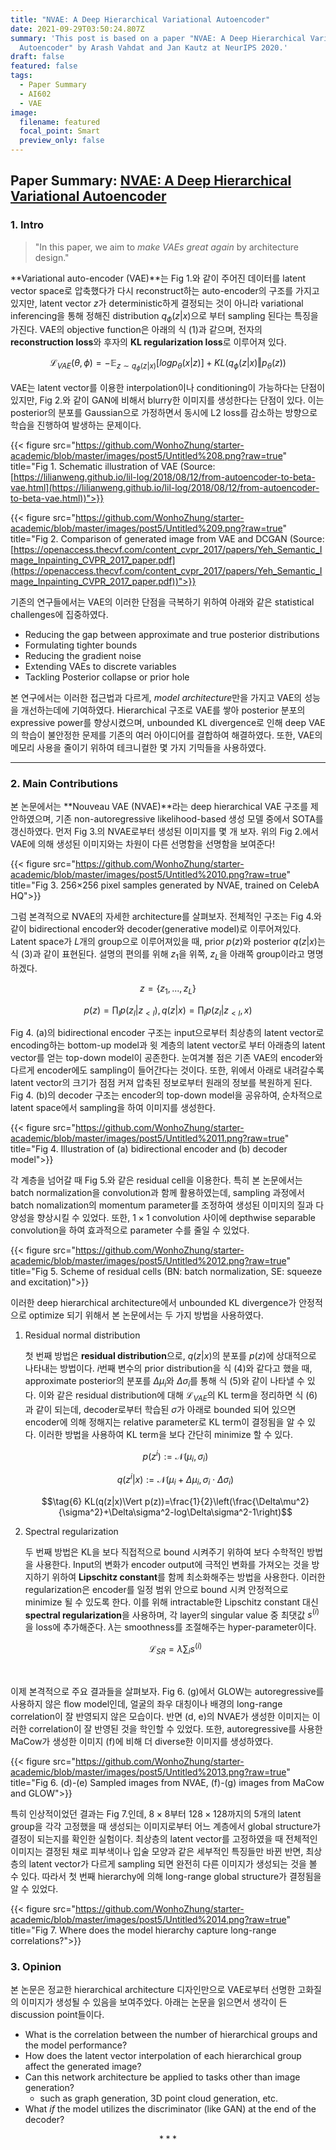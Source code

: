 ```yaml
---
title: "NVAE: A Deep Hierarchical Variational Autoencoder"
date: 2021-09-29T03:50:24.807Z
summary: 'This post is based on a paper "NVAE: A Deep Hierarchical Variational
  Autoencoder" by Arash Vahdat and Jan Kautz at NeurIPS 2020.'
draft: false
featured: false
tags:
  - Paper Summary
  - AI602
  - VAE
image:
  filename: featured
  focal_point: Smart
  preview_only: false
---
```

## Paper Summary: [NVAE: A Deep Hierarchical Variational Autoencoder](https://arxiv.org/pdf/2007.03898v1.pdf)

### 1. Intro

> "In this paper, we aim to *make VAEs great again* by architecture design." 

**Variational auto-encoder (VAE)**는 Fig 1.와 같이 주어진 데이터를 latent vector space로 압축했다가 다시 reconstruct하는 auto-encoder의 구조를 가지고 있지만, latent vector $z$가 deterministic하게 결정되는 것이 아니라 variational inferencing을 통해 정해진 distribution $q_ \phi (z|x)$으로 부터 sampling 된다는 특징을 가진다. VAE의 objective function은 아래의 식 (1)과 같으며, 전자의 **reconstruction loss**와 후자의 **KL regularization loss**로 이루어져 있다. 
 
$$\tag{1} \mathcal{L}_ {VAE}(\theta,\phi)=-\mathbb{E}_ {z\sim q_ \phi (z|x)}[logp_ \theta (x|z)]+KL(q_ \phi (z|x)\Vert p_ \theta (z))$$
    
 VAE는 latent vector를 이용한 interpolation이나 conditioning이 가능하다는 단점이 있지만, Fig 2.와 같이 GAN에 비해서 blurry한 이미지를 생성한다는 단점이 있다. 이는 posterior의 분포를 Gaussian으로 가정하면서 동시에 L2 loss를 감소하는 방향으로 학습을 진행하여 발생하는 문제이다.
    
 {{< figure src="https://github.com/WonhoZhung/starter-academic/blob/master/images/post5/Untitled%208.png?raw=true" title="Fig 1. Schematic illustration of VAE (Source: [https://lilianweng.github.io/lil-log/2018/08/12/from-autoencoder-to-beta-vae.html](https://lilianweng.github.io/lil-log/2018/08/12/from-autoencoder-to-beta-vae.html))">}}
    
 {{< figure src="https://github.com/WonhoZhung/starter-academic/blob/master/images/post5/Untitled%209.png?raw=true" title="Fig 2. Comparison of generated image from VAE and DCGAN (Source: [https://openaccess.thecvf.com/content_cvpr_2017/papers/Yeh_Semantic_Image_Inpainting_CVPR_2017_paper.pdf](https://openaccess.thecvf.com/content_cvpr_2017/papers/Yeh_Semantic_Image_Inpainting_CVPR_2017_paper.pdf))">}}
    
 기존의 연구들에서는 VAE의 이러한 단점을 극복하기 위하여 아래와 같은 statistical challenges에 집중하였다. 
    
 - Reducing the gap between approximate and true posterior distributions
 - Formulating tighter bounds
 - Reducing the gradient noise
 - Extending VAEs to discrete variables
 - Tackling Posterior collapse or prior hole
    
 본 연구에서는 이러한 접근법과 다르게, *model architecture*만을 가지고 VAE의 성능을 개선하는데에 기여하였다. Hierarchical 구조로 VAE를 쌓아 posterior 분포의 expressive power를 향상시켰으며, unbounded KL divergence로 인해 deep VAE의 학습이 불안정한 문제를 기존의 여러 아이디어를 결합하여 해결하였다. 또한, VAE의 메모리 사용을 줄이기 위하여 테크니컬한 몇 가지 기믹들을 사용하였다.
    

---                       

### 2. Main Contributions

본 논문에서는 **Nouveau VAE (NVAE)**라는 deep hierarchical VAE 구조를 제안하였으며, 기존 non-autoregressive likelihood-based 생성 모델 중에서 SOTA를 갱신하였다. 먼저 Fig 3.의 NVAE로부터 생성된 이미지를 몇 개 보자. 위의 Fig 2.에서 VAE에 의해 생성된 이미지와는 차원이 다른 선명함을 선명함을 보여준다! 
    
 {{< figure src="https://github.com/WonhoZhung/starter-academic/blob/master/images/post5/Untitled%2010.png?raw=true" title="Fig 3. 256×256 pixel samples generated by NVAE, trained on CelebA HQ">}}
    
 그럼 본격적으로 NVAE의 자세한 architecture를 살펴보자. 전체적인 구조는 Fig 4.와 같이 bidirectional encoder와 decoder(generative model)로 이루어져있다. Latent space가 $L$개의 group으로 이루어져있을 때, prior $p(z)$와 posterior $q(z|x)$는 식 (3)과 같이 표현된다. 설명의 편의를 위해 $z_1$을 위쪽, $z_L$을 아래쪽 group이라고 명명하겠다.
    
 $$\tag{2} z=\{z_1,...,z_L\}$$
    
 $$\tag{3}p(z)=\prod_l p(z_l|z_{<l}),q(z|x)=\prod_l p(z_l|z_{<l},x)$$
    
 Fig 4. (a)의 bidirectional encoder 구조는 input으로부터 최상층의 latent vector로 encoding하는 bottom-up model과 윗 계층의 latent vector로 부터 아래층의 latent vector를 얻는 top-down model이 공존한다. 눈여겨볼 점은 기존 VAE의 encoder와 다르게 encoder에도 sampling이 들어간다는 것이다. 또한, 위에서 아래로 내려갈수록 latent vector의 크기가 점점 커져 압축된 정보로부터 원래의 정보를 복원하게 된다. Fig 4. (b)의 decoder 구조는 encoder의 top-down model을 공유하여, 순차적으로 latent space에서 sampling을 하여 이미지를 생성한다.
    
 {{< figure src="https://github.com/WonhoZhung/starter-academic/blob/master/images/post5/Untitled%2011.png?raw=true" title="Fig 4. Illustration of (a) bidirectional encoder and (b) decoder model">}}
    
 각 계층을 넘어갈 때 Fig 5.와 같은 residual cell을 이용한다. 특히 본 논문에서는 batch normalization을 convolution과 함께 활용하였는데, sampling 과정에서 batch nomalization의 momentum parameter를 조정하여 생성된 이미지의 질과 다양성을 향상시킬 수 있었다. 또한, $1\times 1$ convolution 사이에 depthwise separable convolution을 하여 효과적으로 parameter 수를 줄일 수 있었다.
    
{{< figure src="https://github.com/WonhoZhung/starter-academic/blob/master/images/post5/Untitled%2012.png?raw=true" title="Fig 5. Scheme of residual cells (BN: batch normalization, SE: squeeze and excitation)">}}
    
 이러한 deep hierarchical architecture에서 unbounded KL divergence가 안정적으로 optimize 되기 위해서 본 논문에서는 두 가지 방법을 사용하였다.
    
 1. Residual normal distribution
        
      첫 번째 방법은 **residual distribution**으로, $q(z|x)$의 분포를 $p(z)$에 상대적으로 나타내는 방법이다. $i$번째 변수의 prior distribution을 식 (4)와 같다고 했을 때, approximate posterior의 분포를 $\Delta\mu_i$와 $\Delta\sigma_i$를 통해 식 (5)와 같이 나타낼 수 있다. 이와 같은 residual distribution에 대해 $\mathcal{L}_{VAE}$의 KL term을 정리하면 식 (6)과 같이 되는데, decoder로부터 학습된 $\sigma$가 아래로 bounded 되어 있으면 encoder에 의해 정해지는 relative parameter로 KL term이 결정됨을 알 수 있다. 이러한 방법을 사용하여 KL term을 보다 간단히 minimize 할 수 있다. 
        
      $$\tag{4} p(z^i):=\mathcal{N}(\mu_i,\sigma_i)$$
        
      $$\tag{5} q(z^i|x):=\mathcal{N}(\mu_i+\Delta\mu_i,\sigma_i\cdot\Delta\sigma_i)$$
        
      $$\tag{6} KL(q(z|x)\Vert p(z))=\frac{1}{2}\left(\frac{\Delta\mu^2}{\sigma^2}+\Delta\sigma^2-log\Delta\sigma^2-1\right)$$
        
 
2. Spectral regularization
        
      두 번째 방법은 KL을 보다 직접적으로 bound 시켜주기 위하여 보다 수학적인 방법을 사용한다. Input의 변화가 encoder output에 극적인 변화를 가져오는 것을 방지하기 위하여 **Lipschitz constant**를 함께 최소화해주는 방법을 사용한다. 이러한 regularization은 encoder를 일정 범위 안으로 bound 시켜 안정적으로 minimize 될 수 있도록 한다. 이를 위해 intractable한 Lipschitz constant 대신 **spectral regularization**을 사용하며, 각 layer의 singular value 중 최댓값 $s^{(i)}$을 loss에 추가해준다. $\lambda$는 smoothness를 조절해주는 hyper-parameter이다.
        
      $$\tag{7}\mathcal{L}_{SR}=\lambda\sum_i s^{(i)}$$
        
<br>    

 이제 본격적으로 주요 결과들을 살펴보자. Fig 6. (g)에서 GLOW는 autoregressive를 사용하지 않은 flow model인데, 얼굴의 좌우 대칭이나 배경의 long-range correlation이 잘 반영되지 않은 모습이다. 반면 (d, e)의 NVAE가 생성한 이미지는 이러한 correlation이 잘 반영된 것을 학인할 수 있었다. 또한, autoregressive를 사용한 MaCow가 생성한 이미지 (f)에 비해 더 diverse한 이미지를 생성하였다.
    
 {{< figure src="https://github.com/WonhoZhung/starter-academic/blob/master/images/post5/Untitled%2013.png?raw=true" title="Fig 6. (d)-(e) Sampled images from NVAE, (f)-(g) images from MaCow and GLOW">}}
    
 특히 인상적이었던 결과는 Fig 7.인데, $8\times 8$부터 $128\times 128$까지의 5개의 latent group을 각각 고정했을 때 생성되는 이미지로부터 어느 계층에서 global structure가 결정이 되는지를 확인한 실험이다. 최상층의 latent vector를 고정하였을 때 전체적인 이미지는 결정된 채로 피부색이나 입술 모양과 같은 세부적인 특징들만 바뀐 반면, 최상층의 latent vector가 다르게 sampling 되면 완전히 다른 이미지가 생성되는 것을 볼 수 있다. 따라서 첫 번째 hierarchy에 의해 long-range global structure가 결정됨을 알 수 있었다.
    
  {{< figure src="https://github.com/WonhoZhung/starter-academic/blob/master/images/post5/Untitled%2014.png?raw=true" title="Fig 7. Where does the model hierarchy capture long-range correlations?">}}
    
### 3. Opinion

본 논문은 정교한 hierarchical architecture 디자인만으로 VAE로부터 선명한 고화질의 이미지가 생성될 수 있음을 보여주었다. 아래는 논문을 읽으면서 생각이 든 discussion point들이다. 
    
 - What is the correlation between the number of hierarchical groups and the model performance?
 - How does the latent vector interpolation of each hierarchical group affect the generated image?
 - Can this network architecture be applied to tasks other than image generation?
      - such as graph generation, 3D point cloud generation, etc.
 - What *if* the model utilizes the discriminator (like GAN) at the end of the decoder?

$$***$$